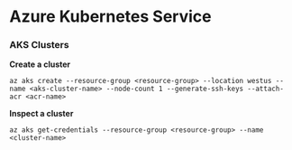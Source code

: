 # Azure Kubernetes Service

### AKS Clusters

**Create a cluster**

`az aks create --resource-group <resource-group> --location westus --name <aks-cluster-name> --node-count 1 --generate-ssh-keys --attach-acr <acr-name>`

**Inspect a cluster**

`az aks get-credentials --resource-group <resource-group> --name <cluster-name>`

